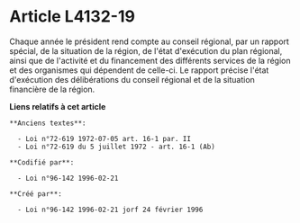 # Article L4132-19

Chaque année le président rend compte au conseil régional, par un rapport spécial, de la situation de la région, de l'état
d'exécution du plan régional, ainsi que de l'activité et du financement des différents services de la région et des
organismes qui dépendent de celle-ci. Le rapport précise l'état d'exécution des délibérations du conseil régional et de la
situation financière de la région.

**Liens relatifs à cet article**

	**Anciens textes**:

	  - Loi n°72-619 1972-07-05 art. 16-1 par. II
	  - Loi n°72-619 du 5 juillet 1972 - art. 16-1 (Ab)

	**Codifié par**:

	  - Loi n°96-142 1996-02-21

	**Créé par**:

	  - Loi n°96-142 1996-02-21 jorf 24 février 1996
